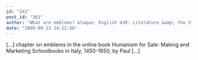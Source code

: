 ```yaml
---
id: "241"
post_id: "361"
author: "What are emblems? &laquo; English 430: Literature &amp; the Visual Arts"
date: "2009-09-23 14:12:56"
---
```

[...] chapter on emblems in the online book Humanism for Sale: Making and Marketing Schoolbooks in Italy, 1450-1650, by Paul [...]
